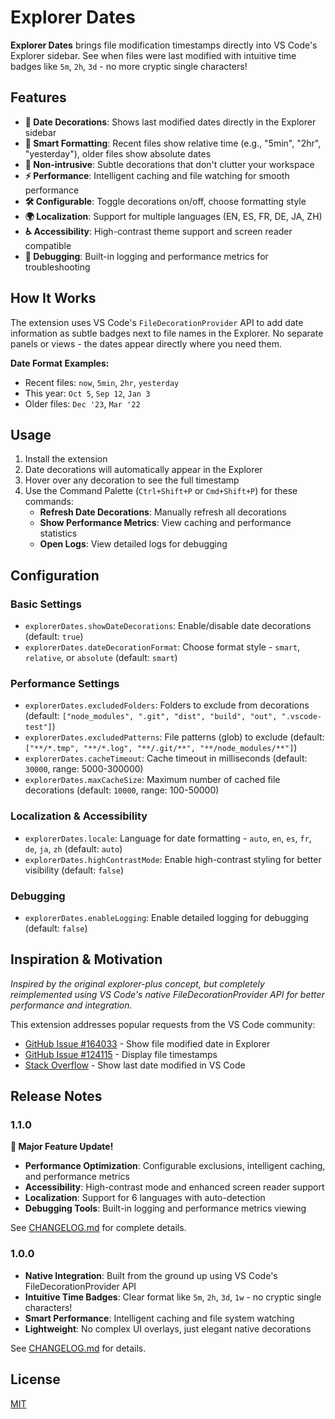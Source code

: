 # Explorer Dates

**Explorer Dates** brings file modification timestamps directly into VS Code's Explorer sidebar. See when files were last modified with intuitive time badges like `5m`, `2h`, `3d` - no more cryptic single characters!

## Features

- **📅 Date Decorations**: Shows last modified dates directly in the Explorer sidebar
- **🧠 Smart Formatting**: Recent files show relative time (e.g., "5min", "2hr", "yesterday"), older files show absolute dates
- **🎯 Non-intrusive**: Subtle decorations that don't clutter your workspace
- **⚡ Performance**: Intelligent caching and file watching for smooth performance
- **🛠️ Configurable**: Toggle decorations on/off, choose formatting style
- **🌍 Localization**: Support for multiple languages (EN, ES, FR, DE, JA, ZH)
- **♿ Accessibility**: High-contrast theme support and screen reader compatible
- **🐛 Debugging**: Built-in logging and performance metrics for troubleshooting

## How It Works

The extension uses VS Code's `FileDecorationProvider` API to add date information as subtle badges next to file names in the Explorer. No separate panels or views - the dates appear directly where you need them.

**Date Format Examples:**
- Recent files: `now`, `5min`, `2hr`, `yesterday`  
- This year: `Oct 5`, `Sep 12`, `Jan 3`
- Older files: `Dec '23`, `Mar '22`

## Usage

1. Install the extension
2. Date decorations will automatically appear in the Explorer
3. Hover over any decoration to see the full timestamp
4. Use the Command Palette (`Ctrl+Shift+P` or `Cmd+Shift+P`) for these commands:
   - **Refresh Date Decorations**: Manually refresh all decorations
   - **Show Performance Metrics**: View caching and performance statistics
   - **Open Logs**: View detailed logs for debugging

## Configuration

### Basic Settings

- `explorerDates.showDateDecorations`: Enable/disable date decorations (default: `true`)
- `explorerDates.dateDecorationFormat`: Choose format style - `smart`, `relative`, or `absolute` (default: `smart`)

### Performance Settings

- `explorerDates.excludedFolders`: Folders to exclude from decorations (default: `["node_modules", ".git", "dist", "build", "out", ".vscode-test"]`)
- `explorerDates.excludedPatterns`: File patterns (glob) to exclude (default: `["**/*.tmp", "**/*.log", "**/.git/**", "**/node_modules/**"]`)
- `explorerDates.cacheTimeout`: Cache timeout in milliseconds (default: `30000`, range: 5000-300000)
- `explorerDates.maxCacheSize`: Maximum number of cached file decorations (default: `10000`, range: 100-50000)

### Localization & Accessibility

- `explorerDates.locale`: Language for date formatting - `auto`, `en`, `es`, `fr`, `de`, `ja`, `zh` (default: `auto`)
- `explorerDates.highContrastMode`: Enable high-contrast styling for better visibility (default: `false`)

### Debugging

- `explorerDates.enableLogging`: Enable detailed logging for debugging (default: `false`)

## Inspiration & Motivation

*Inspired by the original explorer-plus concept, but completely reimplemented using VS Code's native FileDecorationProvider API for better performance and integration.*

This extension addresses popular requests from the VS Code community:
- [GitHub Issue #164033](https://github.com/microsoft/vscode/issues/164033) - Show file modified date in Explorer
- [GitHub Issue #124115](https://github.com/microsoft/vscode/issues/124115) - Display file timestamps
- [Stack Overflow](https://stackoverflow.com/questions/63381524/show-last-date-modified-in-vs-code) - Show last date modified in VS Code

## Release Notes

### 1.1.0

**🚀 Major Feature Update!**

- **Performance Optimization**: Configurable exclusions, intelligent caching, and performance metrics
- **Accessibility**: High-contrast mode and enhanced screen reader support
- **Localization**: Support for 6 languages with auto-detection
- **Debugging Tools**: Built-in logging and performance metrics viewing

See [CHANGELOG.md](./CHANGELOG.md) for complete details.

### 1.0.0

- **Native Integration**: Built from the ground up using VS Code's FileDecorationProvider API
- **Intuitive Time Badges**: Clear format like `5m`, `2h`, `3d`, `1w` - no cryptic single characters!
- **Smart Performance**: Intelligent caching and file system watching
- **Lightweight**: No complex UI overlays, just elegant native decorations

See [CHANGELOG.md](./CHANGELOG.md) for details.

## License

[MIT](./LICENSE)